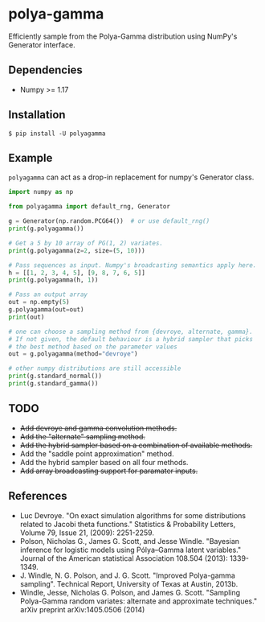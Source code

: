 # polya-gamma
Efficiently sample from the Polya-Gamma distribution using NumPy's Generator interface.


## Dependencies
- Numpy >= 1.17 


## Installation
```shell
$ pip install -U polyagamma
```


## Example
`polyagamma` can act as a drop-in replacement for numpy's Generator class.
```python
import numpy as np

from polyagamma import default_rng, Generator

g = Generator(np.random.PCG64())  # or use default_rng()
print(g.polyagamma())

# Get a 5 by 10 array of PG(1, 2) variates.
print(g.polyagamma(z=2, size=(5, 10)))

# Pass sequences as input. Numpy's broadcasting semantics apply here.
h = [[1, 2, 3, 4, 5], [9, 8, 7, 6, 5]]
print(g.polyagamma(h, 1))

# Pass an output array
out = np.empty(5)
g.polyagamma(out=out)
print(out)

# one can choose a sampling method from {devroye, alternate, gamma}.
# If not given, the default behaviour is a hybrid sampler that picks
# the best method based on the parameter values
out = g.polyagamma(method="devroye")

# other numpy distributions are still accessible
print(g.standard_normal())
print(g.standard_gamma())
```

## TODO
- ~~Add devroye and gamma convolution methods.~~
- ~~Add the "alternate" sampling method.~~
- ~~Add the hybrid sampler based on a combination of available methods.~~
- Add the "saddle point approximation" method.
- Add the hybrid sampler based on all four methods.
- ~~Add array broadcasting support for paramater inputs.~~


## References
- Luc Devroye. "On exact simulation algorithms for some distributions related to Jacobi theta functions." Statistics & Probability Letters, Volume 79, Issue 21, (2009): 2251-2259.
- Polson, Nicholas G., James G. Scott, and Jesse Windle. "Bayesian inference for logistic models using Pólya–Gamma latent variables." Journal of the American statistical Association 108.504 (2013): 1339-1349.
- J. Windle, N. G. Polson, and J. G. Scott. "Improved Polya-gamma sampling". Technical Report, University of Texas at Austin, 2013b.
- Windle, Jesse, Nicholas G. Polson, and James G. Scott. "Sampling Polya-Gamma random variates: alternate and approximate techniques." arXiv preprint arXiv:1405.0506 (2014)
